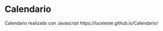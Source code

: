# Calendario
<p align="left">
Calendario realizado con Javascript
https://luceleste.github.io/Calendario/</p>


